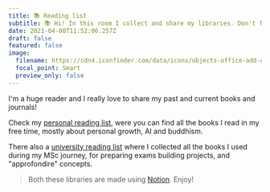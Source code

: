 ```yaml
---
title: 📚 Reading list
subtitle: 📚 Hi! In this room I collect and share my libraries. Don't forget to check them!
date: 2021-04-08T11:52:06.257Z
draft: false
featured: false
image:
  filename: https://cdn4.iconfinder.com/data/icons/objects-office-add-on-vol-2/48/v-20-512.png
  focal_point: Smart
  preview_only: false
---
```

I'm a huge reader and I really love to share my past and current books and journals! 

Check my [personal reading list](https://www.notion.so/dilettagoglia/9ef7f994725441f78ce8639a40bf5167?v=7517264c82f540f6979bd54b91d081cf),
were you can find all the books I read in my free time, mostly about personal growth, AI and buddhism.

There also a [university reading list](https://www.notion.so/dilettagoglia/University-Reading-List-57f62cf948a6465497c3aedb171f58c8) where I collected all the books I used during my MSc journey, for preparing exams
building projects, and "approfondire" concepts.  


> Both these libraries are made using [Notion](https://www.notion.so/). Enjoy!
